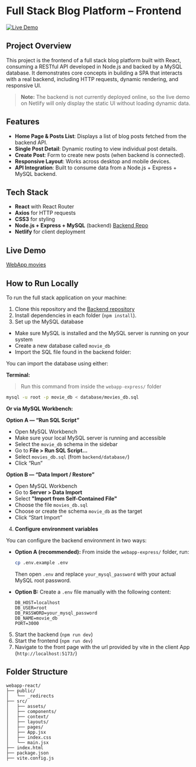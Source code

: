 # Full Stack Blog Platform – Frontend
[![Live Demo](https://img.shields.io/badge/live-demo-brightgreen)](https://webapp-frontend-react.netlify.app/movie-list)

## Project Overview
This project is the frontend of a full stack blog platform built with React, consuming a RESTful API developed in Node.js and backed by a MySQL database. 
It demonstrates core concepts in building a SPA that interacts with a real backend, including HTTP requests, dynamic rendering, and responsive UI.

> **Note:** The backend is not currently deployed online, so the live demo on Netlify will only display the static UI without loading dynamic data.

## Features
- **Home Page & Posts List**: Displays a list of blog posts fetched from the backend API.
- **Single Post Detail**: Dynamic routing to view individual post details.
- **Create Post**: Form to create new posts (when backend is connected).
- **Responsive Layout**: Works across desktop and mobile devices.
- **API Integration**: Built to consume data from a Node.js + Express + MySQL backend.

## Tech Stack
- **React** with React Router
- **Axios** for HTTP requests
- **CSS3** for styling
- **Node.js + Express + MySQL** (backend) [Backend Repo](https://github.com/willymariino/webapp-express.git)
- **Netlify** for client deployment

## Live Demo
[WebApp movies](https://webapp-frontend-react.netlify.app/movie-list)

## How to Run Locally
To run the full stack application on your machine:
1. Clone this repository and the [Backend repository](https://github.com/willymariino/webapp-express.git)
2. Install dependencies in each folder (`npm install`).
3. Set up the MySQL database

- Make sure MySQL is installed and the MySQL server is running on your system
- Create a new database called `movie_db`
- Import the SQL file found in the backend folder:

You can import the database using either:

**Terminal:**

> Run this command from inside the `webapp-express/` folder

```bash
mysql -u root -p movie_db < database/movies_db.sql
```

**Or via MySQL Workbench:**

**Option A — “Run SQL Script”**

- Open MySQL Workbench
- Make sure your local MySQL server is running and accessible
- Select the `movie_db` schema in the sidebar
- Go to **File > Run SQL Script...**
- Select `movies_db.sql` (from `backend/database/`)
- Click “Run”

**Option B — “Data Import / Restore”**

- Open MySQL Workbench
- Go to **Server > Data Import**
- Select **"Import from Self-Contained File"**
- Choose the file `movies_db.sql`
- Choose or create the schema `movie_db` as the target
- Click “Start Import”

4. **Configure environment variables**

You can configure the backend environment in two ways:

- **Option A (recommended):** From inside the `webapp-express/` folder, run:

  ```bash
  cp .env.example .env
  ```

  Then open `.env` and replace `your_mysql_password` with your actual MySQL root password.

- **Option B:** Create a `.env` file manually with the following content:

  ```
  DB_HOST=localhost
  DB_USER=root
  DB_PASSWORD=your_mysql_password
  DB_NAME=movie_db
  PORT=3000
  ```

5. Start the backend (`npm run dev`) 
6. Start the frontend (`npm run dev`) 
7. Navigate to the front page with the url provided by vite in the client App (`http://localhost:5173/`)

## Folder Structure
```
webapp-react/
├── public/
│   └── _redirects
├── src/
│   ├── assets/
│   ├── components/
│   ├── context/
│   ├── layouts/
│   ├── pages/
│   ├── App.jsx
│   ├── index.css
│   └── main.jsx
├── index.html
├── package.json
├── vite.config.js
```